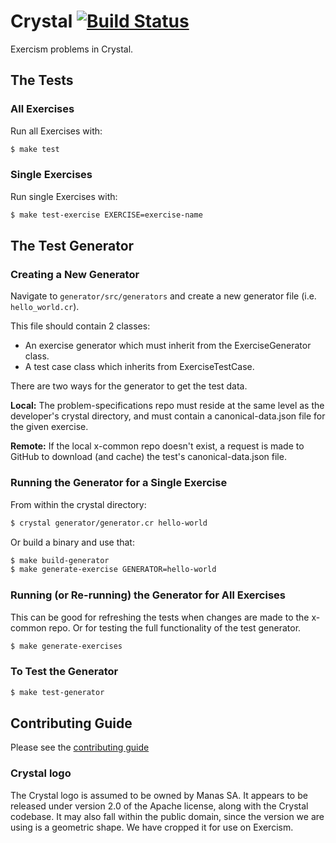 # Crystal [![Build Status](https://travis-ci.org/exercism/crystal.svg?branch=master)](https://travis-ci.org/exercism/crystal)

Exercism problems in Crystal.

## The Tests

### All Exercises

Run all Exercises with:
```bash
$ make test
```

### Single Exercises

Run single Exercises with:
```bash
$ make test-exercise EXERCISE=exercise-name
```

## The Test Generator

### Creating a New Generator

Navigate to `generator/src/generators` and create a new generator file (i.e. `hello_world.cr`).

This file should contain 2 classes:
* An exercise generator which must inherit from the ExerciseGenerator class.
* A test case class which inherits from ExerciseTestCase.

There are two ways for the generator to get the test data.

**Local:**
The problem-specifications repo must reside at the same level as the developer's crystal directory, and must contain a canonical-data.json file for the given exercise.

**Remote:**
If the local x-common repo doesn't exist, a request is made to GitHub to download (and cache) the test's canonical-data.json file.

### Running the Generator for a Single Exercise

From within the crystal directory:
```bash
$ crystal generator/generator.cr hello-world
```

Or build a binary and use that:
```bash
$ make build-generator
$ make generate-exercise GENERATOR=hello-world
```

### Running (or Re-running) the Generator for All Exercises

This can be good for refreshing the tests when changes are made to the x-common repo. Or for testing the full functionality of the test generator.

```bash
$ make generate-exercises
```

### To Test the Generator

```bash
$ make test-generator
```

## Contributing Guide

Please see the [contributing guide](https://github.com/exercism/x-api/blob/master/CONTRIBUTING.md#the-exercise-data)


### Crystal logo
The Crystal logo is assumed to be owned by Manas SA. It appears to be released under version 2.0 of the Apache license, along with the Crystal codebase. It may also fall within the public domain, since the version we are using is a geometric shape. We have cropped it for use on Exercism.
